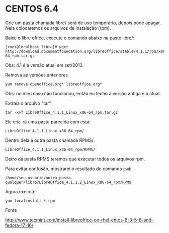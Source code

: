 CENTOS 6.4
===


Crie um pasta chamada libre/ será de uso temporário, depois pode apagar.
Nela colocaremos os arquivos de instalação (rpm).

Baixe o libre office, execute o comando abaixo na paste libre/:

    [root@localhost libre]# wget http://download.documentfoundation.org/libreoffice/stable/4.1.1/rpm/x86_64/LibreOffice_4.1.1_Linux_x86-64_rpm.tar.gz

Obs: 4.1 é a versão atual em set/2013.


Remova as versões anteriores

    yum remove openoffice.org* libreoffice.org*

Obs: no meu caso não funcionou, então eu tenho a versão antiga e a atual.


Extraia o arquivo "tar"

    tar -xvf LibreOffice_4.1.1_Linux_x86-64_rpm.tar.gz


Ele cria-rá uma pasta parecida com esta:

    LibreOffice_4.1.1_Linux_x86-64_rpm/


Dentro dela a outra pasta chamada RPMS/:


    LibreOffice_4.1.1_Linux_x86-64_rpm/RPMS/


Detro da pasta RPMS teremos que executar todos os arquivos rpm.

Para evitar confusão, mostrarei o resultado do comando <code>pwd</code>:

    /home/seu-usuario/outra-pasta-qualquer/libre/LibreOffice_4.1.1.2_Linux_x86-64_rpm/RPMS


Agora execute:

    yum localinstall *.rpm



Fonte

http://www.tecmint.com/install-libreoffice-on-rhel-entos-6-3-5-8-and-fedora-17-16/


